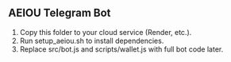 AEIOU Telegram Bot
-----------------
1. Copy this folder to your cloud service (Render, etc.).
2. Run setup_aeiou.sh to install dependencies.
3. Replace src/bot.js and scripts/wallet.js with full bot code later.

